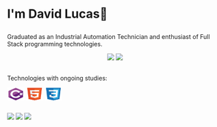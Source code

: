 <h1><p>I'm David Lucas👋</p></h1> 

<p>Graduated as an Industrial Automation Technician and enthusiast of Full Stack programming technologies.</p>

<div align="center"> 
<p>  
 <img height="150em" src="https://github-readme-stats.vercel.app/api?username=DavidLucas2021&show_icons=true&theme=dark&include_all_commits=true&count_private=true"/>
 <img height="150em" src="https://github-readme-stats.vercel.app/api/top-langs/?username=DavidLucas2021&layout=compact&langs_count=7&theme=dark"/> 
</p>
</div>
  
  ##
<p>Technologies with ongoing studies:</p>
<p>
<img align="center" alt="David_C#" height="30" width="40" src="https://raw.githubusercontent.com/devicons/devicon/master/icons/csharp/csharp-original.svg">
<img align="center" alt="David-HTML" height="30" width="40" src="https://raw.githubusercontent.com/devicons/devicon/master/icons/html5/html5-original.svg">
<img align="center" alt="David-CSS" height="30" width="40" src="https://raw.githubusercontent.com/devicons/devicon/master/icons/css3/css3-original.svg">
</p>  
 
 ##
  
<div>
 <a href = "mailto:dlaredes@gmail.com"><img src="https://img.shields.io/badge/-Gmail-%23333?style=for-the-badge&logo=gmail&logoColor=white" target="_blank"></a>
 <a href="https://www.linkedin.com/in/-david-lucas?lipi=urn%3Ali%3Apage%3Ad_flagship3_profile_view_base_contact_details%3BdmCh%2F4enSfmEXEnh1ERakQ%3D%3D" target="_blank"><img src="https://img.shields.io/badge/-LinkedIn-%230077B5?style=for-the-badge&logo=linkedin&logoColor=white" target="_blank"></a>
 <a href="https://www.instagram.com/david_lucas.93/" target="_blank"><img src="https://img.shields.io/badge/-Instagram-%23E4405F?style=for-the-badge&logo=instagram&logoColor=white" target="_blank"></a>  
 </div>
